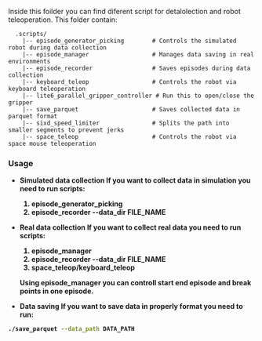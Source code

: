 Inside this foilder you can find diferent script for detalolection and robot teleoperation. This folder contain:

```
  .scripts/
    |-- episode_generator_picking        # Controls the simulated robot during data collection
    |-- episode_manager                  # Manages data saving in real environments
    |-- episode_recorder                 # Saves episodes during data collection
    |-- keyboard_teleop                  # Controls the robot via keyboard teleoperation
    |-- lite6_parallel_gripper_controller # Run this to open/close the gripper
    |-- save_parquet                     # Saves collected data in parquet format
    |-- sixd_speed_limiter               # Splits the path into smaller segments to prevent jerks
    |-- space_teleop                     # Controls the robot via space mouse teleoperation

```

### Usage

- <b>Simulated data collection<b>
If you want to collect data in simulation you need to run scripts:
  1. episode_generator_picking
  2. episode_recorder --data_dir FILE_NAME
  

- <b>Real data collection<b>
If you want to collect real data you need to run scripts:
  1. episode_manager
  2. episode_recorder --data_dir FILE_NAME
  3. space_teleop/keyboard_teleop

  Using episode_manager you can controll start end episode and break points in one episode.


- <b>Data saving<b>
If you want to save data in properly format you need to run:
```sh
./save_parquet --data_path DATA_PATH
```


